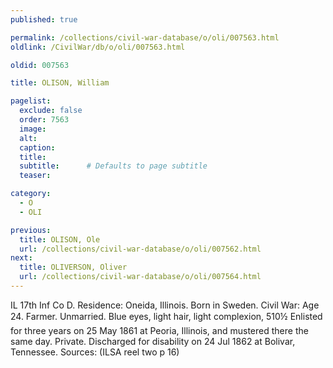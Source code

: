 ```yaml
---
published: true

permalink: /collections/civil-war-database/o/oli/007563.html
oldlink: /CivilWar/db/o/oli/007563.html

oldid: 007563

title: OLISON, William

pagelist:
  exclude: false
  order: 7563
  image: 
  alt:
  caption:
  title:
  subtitle:      # Defaults to page subtitle
  teaser:

category: 
  - O 
  - OLI

previous:
  title: OLISON, Ole
  url: /collections/civil-war-database/o/oli/007562.html  
next:
  title: OLIVERSON, Oliver
  url: /collections/civil-war-database/o/oli/007564.html   
---
```

IL 17th Inf Co D. Residence: Oneida, Illinois. Born in Sweden. Civil War: Age 24. Farmer. Unmarried. Blue eyes, light hair, light complexion, 5&#146;10&frac12;&#148; Enlisted for three years on 25 May 1861 at Peoria, Illinois, and mustered there the same day. Private. Discharged for disability on 24 Jul 1862 at Bolivar, Tennessee. Sources: (ILSA reel two p 16)
